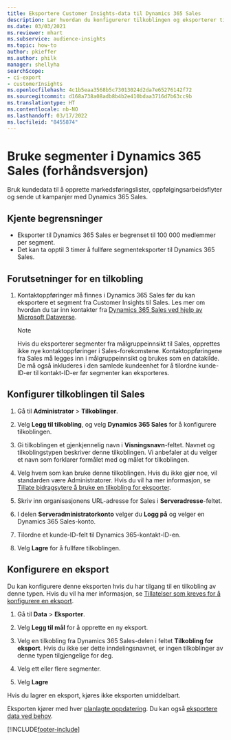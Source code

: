 ```yaml
---
title: Eksportere Customer Insights-data til Dynamics 365 Sales
description: Lær hvordan du konfigurerer tilkoblingen og eksporterer til Dynamics 365 Sales.
ms.date: 03/03/2021
ms.reviewer: mhart
ms.subservice: audience-insights
ms.topic: how-to
author: pkieffer
ms.author: philk
manager: shellyha
searchScope:
- ci-export
- customerInsights
ms.openlocfilehash: 4c1b5eaa3568b5c73013024d2da7e65276142f72
ms.sourcegitcommit: d168a738a08adb8b4b2e410bdaa3716d7b63cc9b
ms.translationtype: HT
ms.contentlocale: nb-NO
ms.lasthandoff: 03/17/2022
ms.locfileid: "8455874"
---
```

# <a name="use-segments-in-dynamics-365-sales-preview"></a>Bruke segmenter i Dynamics 365 Sales (forhåndsversjon)



Bruk kundedata til å opprette markedsføringslister, oppfølgingsarbeidsflyter og sende ut kampanjer med Dynamics 365 Sales.

## <a name="known-limitations"></a>Kjente begrensninger

- Eksporter til Dynamics 365 Sales er begrenset til 100 000 medlemmer per segment.
- Det kan ta opptil 3 timer å fullføre segmenteksporter til Dynamics 365 Sales. 

## <a name="prerequisite-for-connection"></a>Forutsetninger for en tilkobling

1. Kontaktoppføringer må finnes i Dynamics 365 Sales før du kan eksportere et segment fra Customer Insights til Sales. Les mer om hvordan du tar inn kontakter fra [Dynamics 365 Sales ved hjelp av Microsoft Dataverse](connect-dataverse-managed-lake.md).

   > [!NOTE]
   > Hvis du eksporterer segmenter fra målgruppeinnsikt til Sales, opprettes ikke nye kontaktoppføringer i Sales-forekomstene. Kontaktoppføringene fra Sales må legges inn i målgruppeinnsikt og brukes som en datakilde. De må også inkluderes i den samlede kundeenhet for å tilordne kunde-ID-er til kontakt-ID-er før segmenter kan eksporteres.

## <a name="set-up-the-connection-to-sales"></a>Konfigurer tilkoblingen til Sales

1. Gå til **Administrator** > **Tilkoblinger**.

1. Velg **Legg til tilkobling**, og velg **Dynamics 365 Sales** for å konfigurere tilkoblingen.

1. Gi tilkoblingen et gjenkjennelig navn i **Visningsnavn**-feltet. Navnet og tilkoblingstypen beskriver denne tilkoblingen. Vi anbefaler at du velger et navn som forklarer formålet med og målet for tilkoblingen.

1. Velg hvem som kan bruke denne tilkoblingen. Hvis du ikke gjør noe, vil standarden være Administratorer. Hvis du vil ha mer informasjon, se [Tillate bidragsytere å bruke en tilkobling for eksporter](connections.md#allow-contributors-to-use-a-connection-for-exports).

1. Skriv inn organisasjonens URL-adresse for Sales i **Serveradresse**-feltet.

1. I delen **Serveradministratorkonto** velger du **Logg på** og velger en Dynamics 365 Sales-konto.

1. Tilordne et kunde-ID-felt til Dynamics 365-kontakt-ID-en.

1. Velg **Lagre** for å fullføre tilkoblingen. 

## <a name="configure-an-export"></a>Konfigurere en eksport

Du kan konfigurere denne eksporten hvis du har tilgang til en tilkobling av denne typen. Hvis du vil ha mer informasjon, se [Tillatelser som kreves for å konfigurere en eksport](export-destinations.md#set-up-a-new-export).

1. Gå til **Data** > **Eksporter**.

1. Velg **Legg til mål** for å opprette en ny eksport.

1. Velg en tilkobling fra Dynamics 365 Sales-delen i feltet **Tilkobling for eksport**. Hvis du ikke ser dette inndelingsnavnet, er ingen tilkoblinger av denne typen tilgjengelige for deg.

1. Velg ett eller flere segmenter.

1. Velg **Lagre**

Hvis du lagrer en eksport, kjøres ikke eksporten umiddelbart.

Eksporten kjører med hver [planlagte oppdatering](system.md#schedule-tab). Du kan også [eksportere data ved behov](export-destinations.md#run-exports-on-demand). 

[!INCLUDE[footer-include](../includes/footer-banner.md)]
